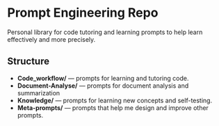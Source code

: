 # Prompt Engineering Repo

Personal library for code tutoring and learning prompts to help learn effectively and more precisely.

## Structure
- **Code_workflow/** — prompts for learning and tutoring code.
- **Document-Analyse/** — prompts for document analysis and summarization
- **Knowledge/** — prompts for learning new concepts and self-testing.
- **Meta-prompts/** — prompts that help me design and improve other prompts.